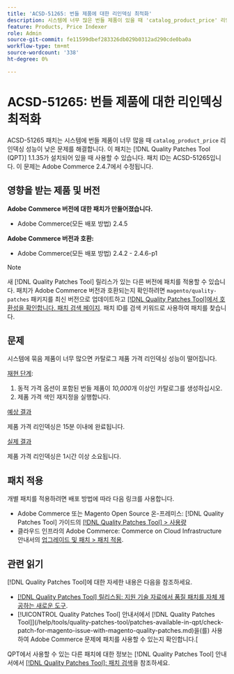 ```yaml
---
title: 'ACSD-51265: 번들 제품에 대한 리인덱싱 최적화'
description: 시스템에 너무 많은 번들 제품이 있을 때 'catalog_product_price' 리인덱싱 성능이 낮은 Adobe Commerce 문제를 해결하려면 ACSD-51265 패치를 적용하십시오.
feature: Products, Price Indexer
role: Admin
source-git-commit: fe11599dbef283326db029b0312ad290cde0ba0a
workflow-type: tm+mt
source-wordcount: '338'
ht-degree: 0%

---
```


# ACSD-51265: 번들 제품에 대한 리인덱싱 최적화

ACSD-51265 패치는 시스템에 번들 제품이 너무 많을 때 `catalog_product_price` 리인덱싱 성능이 낮은 문제를 해결합니다. 이 패치는 [!DNL Quality Patches Tool (QPT)] 1.1.35가 설치되어 있을 때 사용할 수 있습니다. 패치 ID는 ACSD-51265입니다. 이 문제는 Adobe Commerce 2.4.7에서 수정됩니다.

## 영향을 받는 제품 및 버전

**Adobe Commerce 버전에 대한 패치가 만들어졌습니다.**

* Adobe Commerce(모든 배포 방법) 2.4.5

**Adobe Commerce 버전과 호환:**

* Adobe Commerce(모든 배포 방법) 2.4.2 - 2.4.6-p1

>[!NOTE]
>
>새 [!DNL Quality Patches Tool] 릴리스가 있는 다른 버전에 패치를 적용할 수 있습니다. 패치가 Adobe Commerce 버전과 호환되는지 확인하려면 `magento/quality-patches` 패키지를 최신 버전으로 업데이트하고 [[!DNL Quality Patches Tool]에서 호환성을 확인합니다. 패치 검색 페이지](https://experienceleague.adobe.com/tools/commerce-quality-patches/index.html). 패치 ID를 검색 키워드로 사용하여 패치를 찾습니다.

## 문제

시스템에 묶음 제품이 너무 많으면 카탈로그 제품 가격 리인덱싱 성능이 떨어집니다.

<u>재현 단계</u>:

1. 동적 가격 옵션이 포함된 번들 제품이 *10,000*&#x200B;개 이상인 카탈로그를 생성하십시오.
1. 제품 가격 색인 재지정을 실행합니다.

<u>예상 결과</u>

제품 가격 리인덱싱은 15분 이내에 완료됩니다.

<u>실제 결과</u>

제품 가격 리인덱싱은 1시간 이상 소요됩니다.

## 패치 적용

개별 패치를 적용하려면 배포 방법에 따라 다음 링크를 사용합니다.

* Adobe Commerce 또는 Magento Open Source 온-프레미스: [!DNL Quality Patches Tool] 가이드의 [[!DNL Quality Patches Tool] > 사용량](/help/tools/quality-patches-tool/usage.md)
* 클라우드 인프라의 Adobe Commerce: Commerce on Cloud Infrastructure 안내서의 [업그레이드 및 패치 > 패치 적용](https://experienceleague.adobe.com/docs/commerce-cloud-service/user-guide/develop/upgrade/apply-patches.html).

## 관련 읽기

[!DNL Quality Patches Tool]에 대한 자세한 내용은 다음을 참조하세요.

* [[!DNL Quality Patches Tool] 릴리스됨: 지원 기술 자료에서 품질 패치를 자체 제공하는 새로운 도구](https://experienceleague.adobe.com/en/docs/commerce-knowledge-base/kb/announcements/commerce-announcements/magento-quality-patches-released-new-tool-to-self-serve-quality-patches).
* [!UICONTROL Quality Patches Tool] 안내서에서  [!DNL Quality Patches Tool]](/help/tools/quality-patches-tool/patches-available-in-qpt/check-patch-for-magento-issue-with-magento-quality-patches.md)을(를) 사용하여 Adobe Commerce 문제에 패치를 사용할 수 있는지 확인합니다.[


QPT에서 사용할 수 있는 다른 패치에 대한 정보는 [!DNL Quality Patches Tool] 안내서에서 [[!DNL Quality Patches Tool]: 패치 검색](https://experienceleague.adobe.com/tools/commerce-quality-patches/index.html)을 참조하세요.
